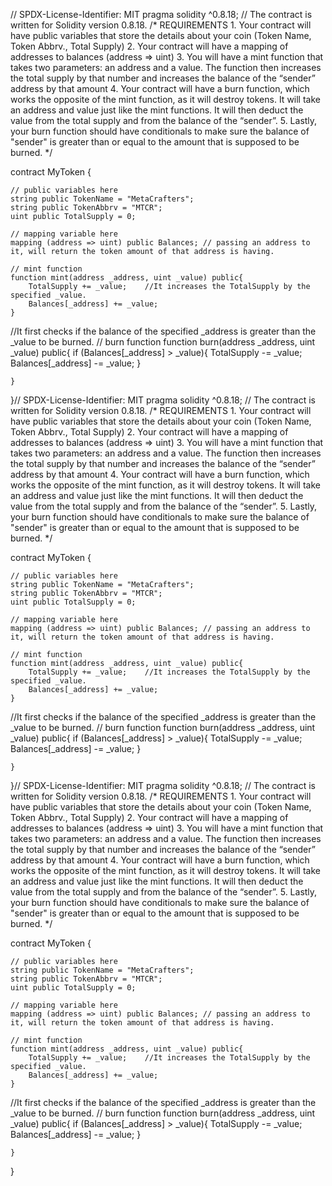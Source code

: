 // SPDX-License-Identifier: MIT
pragma solidity ^0.8.18;  // The contract is written for Solidity version 0.8.18.
/*
       REQUIREMENTS
    1. Your contract will have public variables that store the details about your coin (Token Name, Token Abbrv., Total Supply)
    2. Your contract will have a mapping of addresses to balances (address => uint)
    3. You will have a mint function that takes two parameters: an address and a value. 
       The function then increases the total supply by that number and increases the balance 
       of the “sender” address by that amount
    4. Your contract will have a burn function, which works the opposite of the mint function, as it will destroy tokens. 
       It will take an address and value just like the mint functions. It will then deduct the value from the total supply 
       and from the balance of the “sender”.
    5. Lastly, your burn function should have conditionals to make sure the balance of "sender" is greater than or equal 
       to the amount that is supposed to be burned.
*/

contract MyToken {

    // public variables here
    string public TokenName = "MetaCrafters";
    string public TokenAbbrv = "MTCR";
    uint public TotalSupply = 0;

    // mapping variable here
    mapping (address => uint) public Balances; // passing an address to it, will return the token amount of that address is having.

    // mint function
    function mint(address _address, uint _value) public{
        TotalSupply += _value;    //It increases the TotalSupply by the specified _value.
        Balances[_address] += _value;
    }
//It first checks if the balance of the specified _address is greater than the _value to be burned.
    // burn function
    function burn(address _address, uint _value) public{
        if (Balances[_address] > _value){
            TotalSupply -= _value;
            Balances[_address] -= _value; 
        }
 
    }

}// SPDX-License-Identifier: MIT
pragma solidity ^0.8.18;  // The contract is written for Solidity version 0.8.18.
/*
       REQUIREMENTS
    1. Your contract will have public variables that store the details about your coin (Token Name, Token Abbrv., Total Supply)
    2. Your contract will have a mapping of addresses to balances (address => uint)
    3. You will have a mint function that takes two parameters: an address and a value. 
       The function then increases the total supply by that number and increases the balance 
       of the “sender” address by that amount
    4. Your contract will have a burn function, which works the opposite of the mint function, as it will destroy tokens. 
       It will take an address and value just like the mint functions. It will then deduct the value from the total supply 
       and from the balance of the “sender”.
    5. Lastly, your burn function should have conditionals to make sure the balance of "sender" is greater than or equal 
       to the amount that is supposed to be burned.
*/

contract MyToken {

    // public variables here
    string public TokenName = "MetaCrafters";
    string public TokenAbbrv = "MTCR";
    uint public TotalSupply = 0;

    // mapping variable here
    mapping (address => uint) public Balances; // passing an address to it, will return the token amount of that address is having.

    // mint function
    function mint(address _address, uint _value) public{
        TotalSupply += _value;    //It increases the TotalSupply by the specified _value.
        Balances[_address] += _value;
    }
//It first checks if the balance of the specified _address is greater than the _value to be burned.
    // burn function
    function burn(address _address, uint _value) public{
        if (Balances[_address] > _value){
            TotalSupply -= _value;
            Balances[_address] -= _value; 
        }
 
    }

}// SPDX-License-Identifier: MIT
pragma solidity ^0.8.18;  // The contract is written for Solidity version 0.8.18.
/*
       REQUIREMENTS
    1. Your contract will have public variables that store the details about your coin (Token Name, Token Abbrv., Total Supply)
    2. Your contract will have a mapping of addresses to balances (address => uint)
    3. You will have a mint function that takes two parameters: an address and a value. 
       The function then increases the total supply by that number and increases the balance 
       of the “sender” address by that amount
    4. Your contract will have a burn function, which works the opposite of the mint function, as it will destroy tokens. 
       It will take an address and value just like the mint functions. It will then deduct the value from the total supply 
       and from the balance of the “sender”.
    5. Lastly, your burn function should have conditionals to make sure the balance of "sender" is greater than or equal 
       to the amount that is supposed to be burned.
*/

contract MyToken {

    // public variables here
    string public TokenName = "MetaCrafters";
    string public TokenAbbrv = "MTCR";
    uint public TotalSupply = 0;

    // mapping variable here
    mapping (address => uint) public Balances; // passing an address to it, will return the token amount of that address is having.

    // mint function
    function mint(address _address, uint _value) public{
        TotalSupply += _value;    //It increases the TotalSupply by the specified _value.
        Balances[_address] += _value;
    }
//It first checks if the balance of the specified _address is greater than the _value to be burned.
    // burn function
    function burn(address _address, uint _value) public{
        if (Balances[_address] > _value){
            TotalSupply -= _value;
            Balances[_address] -= _value; 
        }
 
    }

}
